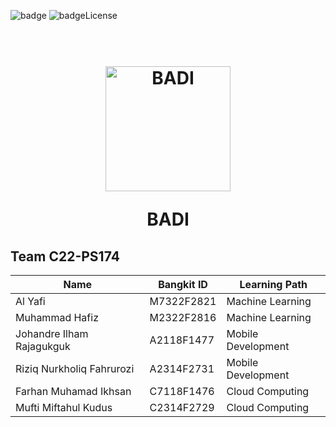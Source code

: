   <img src="https://img.shields.io/badge/BANGKIT_C22~PS174-CAPSTONE_PROJECT_PRODUCT_BASED-red" alt="badge" > <img src="https://img.shields.io/github/license/MrTwntyTwo/project-BADI" alt="badgeLicense">


  
  
  
<h1 align="center">
  <br>
  <img src="https://github.com/MrTwntyTwo/project-BADI/blob/bfcc2f96d061e4caf4b497ed56570aced6cb294c/assets/image/BADI%20Logo.png" alt="BADI" width="200"></a>
  <br>
<p align="center"> BADI </p>


## Team C22-PS174
| Name  | Bangkit ID | Learning Path |
| ------------- | ------------- | ------------- |
| Al Yafi | M7322F2821 | Machine Learning |
| Muhammad Hafiz  | M2322F2816 | Machine Learning |
| Johandre Ilham Rajagukguk | A2118F1477 | Mobile Development |
| Riziq Nurkholiq Fahrurozi | A2314F2731 | Mobile Development |
| Farhan Muhamad Ikhsan | C7118F1476 | Cloud Computing |
| Mufti Miftahul Kudus | C2314F2729 | Cloud Computing |
